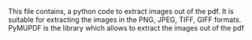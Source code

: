 This file contains, a python code to extract images out of the pdf.
It is suitable for extracting the images in the PNG, JPEG, TIFF, GIFF formats.
PyMUPDF is the library which allows to extract the images out of the pdf
